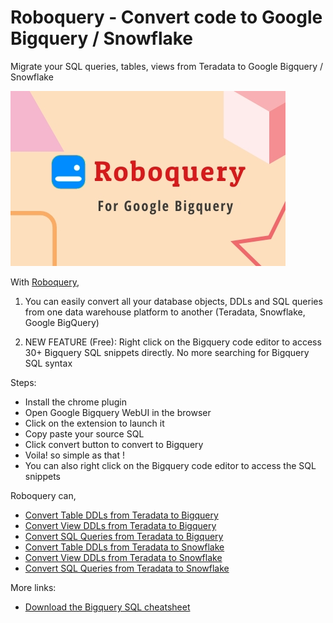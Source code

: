 # Roboquery - Convert code to Google Bigquery / Snowflake

Migrate your SQL queries, tables, views from Teradata to Google Bigquery / Snowflake

[![Roboquery Logo](/pages/Chrome-Promo.jpeg)](https://roboquery.com)

With [Roboquery](https://roboquery.com), 

1. You can easily convert all your database objects, DDLs and SQL queries from one data warehouse platform to another (Teradata, Snowflake, Google BigQuery)

2. NEW FEATURE (Free): Right click on the Bigquery code editor to access 30+ Bigquery SQL snippets directly. No more searching for Bigquery SQL syntax


Steps:

- Install the chrome plugin
- Open Google Bigquery WebUI in the browser
- Click on the extension to launch it
- Copy paste your source SQL
- Click convert button to convert to Bigquery
- Voila! so simple as that !
- You can also right click on the Bigquery code editor to access the SQL snippets

Roboquery can,

- [Convert Table DDLs from Teradata to Bigquery](https://roboquery.com)
- [Convert View DDLs from Teradata to Bigquery](https://roboquery.com)
- [Convert SQL Queries from Teradata to Bigquery](https://roboquery.com)
- [Convert Table DDLs from Teradata to Snowflake](https://roboquery.com)
- [Convert View DDLs from Teradata to Snowflake](https://roboquery.com)
- [Convert SQL Queries from Teradata to Snowflake](https://roboquery.com)

More links:

- [Download the Bigquery SQL cheatsheet](https://github.com/CalvinPaul/Roboquery/blob/master/Google-Bigquery-Cheatsheet.md)
